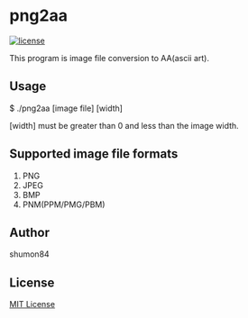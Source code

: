 # png2aa
[![license](https://github.com/shumon84/png2aa/blob/master/LICENSE)](./LICENSE)

This program is image file conversion to AA(ascii art).

## Usage
$ ./png2aa [image file] [width]

[width] must be greater than 0 and less than the image width.

## Supported image file formats
1. PNG
1. JPEG
1. BMP
1. PNM(PPM/PMG/PBM)

## Author
shumon84

## License
[MIT License](https://github.com/shumon84/png2aa/blob/master/LICENSE)
